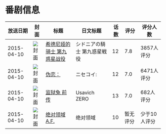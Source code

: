 # 番剧信息

|放送日期|封面|标题|日文标题|话数|评分|评分人数|
|---|---|---|---|---|---|---|
|2015-04-10|![封面](https://lain.bgm.tv/pic/cover/c/e8/a6/105255_Ldl25.jpg)|[希德尼娅的骑士 第九惑星战役](https://bangumi.tv/subject/105255)|シドニアの騎士 第九惑星戦役|12|7.8|3857人评分|
|2015-04-10|![封面](https://lain.bgm.tv/pic/cover/c/22/cd/114758_27XTt.jpg)|[伪恋：](https://bangumi.tv/subject/114758)|ニセコイ:|12|7.0|6471人评分|
|2015-04-10|![封面](https://lain.bgm.tv/pic/cover/c/6a/c1/132725_o6WiV.jpg)|[监狱兔 前传](https://bangumi.tv/subject/132725)|Usavich ZERO|13|7.0|682人评分|
|2015-04-10|![封面](https://lain.bgm.tv/pic/cover/c/20/b7/178768_zk3ZJ.jpg)|[绝对领域A.F.](https://bangumi.tv/subject/178768)|绝对领域|10|暂无评分|少于10人评分|
